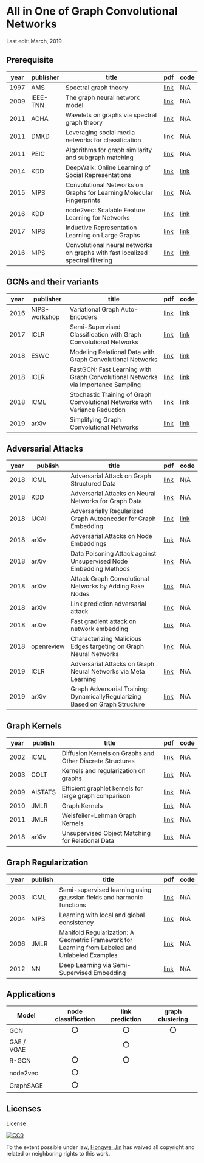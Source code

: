 # All in One of Graph Convolutional Networks

Last edit: March, 2019

## Prerequisite

| year | publisher | title | pdf | code |
|------|---|---|---|---|
| 1997 | AMS | Spectral graph theory | [link](http://www.math.ucsd.edu/~fan/research/revised.html) | N/A |
| 2009 | IEEE-TNN | The graph neural network model | [link](http://citeseerx.ist.psu.edu/viewdoc/download?doi=10.1.1.1015.7227&rep=rep1&type=pdf) | N/A |
| 2011 | ACHA | Wavelets on graphs via spectral graph theory | [link](https://arxiv.org/pdf/0912.3848.pdf) | N/A
| 2011 | DMKD | Leveraging social media networks for classification | [link](https://link.springer.com/article/10.1007/s10618-010-0210-x) | N/A |
| 2011 | PEIC | Algorithms for graph similarity and subgraph matching | [link](https://people.eecs.berkeley.edu/~aramdas/reports/DBreport.pdf) | N/A |
| 2014 | KDD | DeepWalk: Online Learning of Social Representations | [link](https://arxiv.org/pdf/1403.6652.pdf) | [link](https://github.com/phanein/deepwalk) |
| 2015 | NIPS | Convolutional Networks on Graphs for Learning Molecular Fingerprints | [link](https://papers.nips.cc/paper/5954-convolutional-networks-on-graphs-for-learning-molecular-fingerprints.pdf) | N/A |
| 2016 | KDD | node2vec: Scalable Feature Learning for Networks | [link](https://arxiv.org/pdf/1607.00653.pdf) | [link](https://github.com/aditya-grover/node2vec) |
| 2017 | NIPS | Inductive Representation Learning on Large Graphs | [link](https://arxiv.org/pdf/1706.02216.pdf) | [link](https://github.com/williamleif/GraphSAGE) |
| 2016 | NIPS | Convolutional neural networks on graphs with fast localized spectral filtering | [link](https://arxiv.org/pdf/1606.09375.pdf) | [link](https://github.com/mdeff/cnn_graph) |

<!-- | | | | [link]() | [link]() | -->

## GCNs and their variants

| year | publisher | title | pdf | code |
|------|---|---|---|---|
| 2016 | NIPS-workshop | Variational Graph Auto-Encoders | [link](https://arxiv.org/pdf/1611.07308.pdf) | [link](https://github.com/tkipf/gae) |
| 2017 | ICLR | Semi-Supervised Classification with Graph Convolutional Networks | [link](https://arxiv.org/pdf/1609.02907.pdf) | [link](https://github.com/tkipf/gcn) |
| 2018 | ESWC | Modeling Relational Data with Graph Convolutional Networks | [link](https://arxiv.org/pdf/1703.06103.pdf) | [link](https://github.com/MichSchli/RelationPrediction) |
| 2018 | ICLR | FastGCN: Fast Learning with Graph Convolutional Networks via Importance Sampling | [link](https://arxiv.org/pdf/1801.10247.pdf) | [link](https://github.com/matenure/FastGCN) |
| 2018 | ICML | Stochastic Training of Graph Convolutional Networks with Variance Reduction | [link](https://arxiv.org/abs/1710.10568) | [link](https://github.com/thu-ml/stochastic_gcn) |
| 2019 | arXiv | Simplifying Graph Convolutional Networks | [link](https://arxiv.org/pdf/1902.07153.pdf) | [link](https://github.com/Tiiiger/SGC) |

<!-- | | | | [link]() | [link]() | -->

## Adversarial Attacks

| year | publish | title | pdf | code |
|--|--|--|--|--|
| 2018 | ICML | Adversarial Attack on Graph Structured Data | [link](https://arxiv.org/pdf/1806.02371) | N/A |
| 2018 | KDD | Adversarial Attacks on Neural Networks for Graph Data | [link](https://arxiv.org/pdf/1805.07984.pdf) | N/A |
| 2018 | IJCAI | Adversarially Regularized Graph Autoencoder for Graph Embedding | [link](https://www.ijcai.org/proceedings/2018/0362.pdf) | [link](https://github.com/Ruiqi-Hu/ARGA) |
| 2018 | arXiv | Adversarial Attacks on Node Embeddings | [link](https://arxiv.org/pdf/1809.01093) | N/A |
| 2018 | arXiv | Data Poisoning Attack against Unsupervised Node Embedding Methods | [link](https://arxiv.org/pdf/1810.12881.pdf) | N/A |
| 2018 | arXiv | Attack Graph Convolutional Networks by Adding Fake Nodes | [link](https://arxiv.org/pdf/1810.10751) | N/A |
| 2018 | arXiv | Link prediction adversarial attack | [link](https://arxiv.org/pdf/1810.01110) | N/A |
| 2018 | arXiv | Fast gradient attack on network embedding | [link](https://arxiv.org/pdf/1809.02797) | N/A |
| 2018 | openreview | Characterizing Malicious Edges targeting on Graph Neural Networks | [link](https://openreview.net/pdf?id=HJxdAoCcYX) | N/A |
| 2019 | ICLR |  Adversarial Attacks on Graph Neural Networks via Meta Learning | [link](https://openreview.net/pdf?id=Bylnx209YX) | N/A |
| 2019 | arXiv | Graph Adversarial Training: DynamicallyRegularizing Based on Graph Structure | [link](https://arxiv.org/pdf/1902.08226.pdf) | N/A |

<!-- | | | | [link]() | [link]() | -->

## Graph Kernels

| year | publish | title | pdf | code |
|--|--|--|--|--|
| 2002 | ICML | Diffusion Kernels on Graphs and Other Discrete Structures | [link](http://people.cs.uchicago.edu/~risi/papers/diffusion-kernels.pdf) | N/A |
| 2003 | COLT | Kernels and regularization on graphs | [link](https://link.springer.com/chapter/10.1007/978-3-540-45167-9_12) | N/A |
| 2009 | AISTATS | Efficient graphlet kernels for large graph comparison | [link](http://proceedings.mlr.press/v5/shervashidze09a/shervashidze09a.pdf) | N/A |
| 2010 | JMLR | Graph Kernels | [link](http://www.jmlr.org/papers/volume11/vishwanathan10a/vishwanathan10a.pdf) | N/A |
| 2011 | JMLR | Weisfeiler-Lehman Graph Kernels | [link](http://www.jmlr.org/papers/volume12/shervashidze11a/shervashidze11a.pdf) | N/A |
| 2018 | arXiv | Unsupervised Object Matching for Relational Data | [link](https://arxiv.org/pdf/1810.03770.pdf) | N/A |

<!-- | | | | [link]() | [link]() | -->

## Graph Regularization

| year | publish | title | pdf | code |
|--|--|--|--|--|
| 2003 | ICML | Semi-supervised learning using gaussian fields and harmonic functions | [link](https://www.aaai.org/Papers/ICML/2003/ICML03-118.pdf) | N/A |
| 2004 | NIPS | Learning with local and global consistency | [link](http://papers.nips.cc/paper/2506-learning-with-local-and-global-consistency.pdf) | N/A |
| 2006 | JMLR | Manifold Regularization: A Geometric Framework for Learning from Labeled and Unlabeled Examples | [link](http://www.jmlr.org/papers/volume7/belkin06a/belkin06a.pdf) | N/A |
| 2012 | NN | Deep Learning via Semi-Supervised Embedding | [link](https://link.springer.com/chapter/10.1007/978-3-642-35289-8_34) | N/A |

## Applications

| Model | node classification | link prediction | graph clustering |  
|--|:--:|:--:|:--:|
| GCN | :o: | :o: | :o: |
| GAE / VGAE |  | :o: | |
| R-GCN | :o: | :o: | |
| node2vec | :o: | | |
| GraphSAGE | :o: | | |

## Licenses

License

[![CC0](https://licensebuttons.net/p/zero/1.0/88x31.png)](http://creativecommons.org/publicdomain/zero/1.0/)

To the extent possible under law, [Hongwei Jin](https://www.cs.uic.edu/~hjin) has waived all copyright and related or neighboring rights to this work.